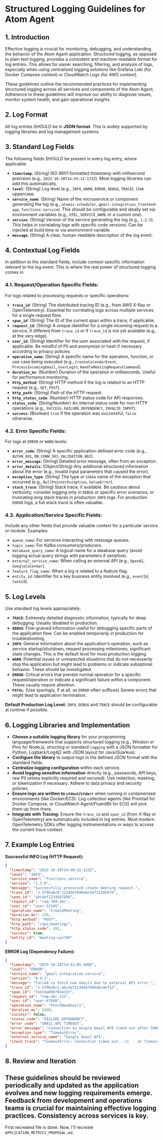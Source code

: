 # Structured Logging Guidelines for Atom Agent

## 1. Introduction

Effective logging is crucial for monitoring, debugging, and understanding the behavior of the Atom Agent application. Structured logging, as opposed to plain text logging, provides a consistent and machine-readable format for log entries. This allows for easier searching, filtering, and analysis of logs, especially when using centralized logging solutions like Grafana Loki (for Docker Compose context) or CloudWatch Logs (for AWS context).

These guidelines outline the recommended practices for implementing structured logging across all services and components of the Atom Agent. Adherence to these guidelines will improve our ability to diagnose issues, monitor system health, and gain operational insights.

## 2. Log Format

All log entries SHOULD be in **JSON format**. This is widely supported by logging libraries and log management systems.

## 3. Standard Log Fields

The following fields SHOULD be present in every log entry, where applicable:

*   **`timestamp`**: (String) ISO 8601 formatted timestamp with millisecond precision (e.g., `2023-10-28T14:35:12.123Z`). Most logging libraries can add this automatically.
*   **`level`**: (String) Log level (e.g., `INFO`, `WARN`, `ERROR`, `DEBUG`, `TRACE`). Use uppercase.
*   **`service_name`**: (String) Name of the microservice or component generating the log (e.g., `atomic-scheduler`, `gmail-integration`, `frontend-app`, `functions-service`). This should be configurable and ideally set via environment variables (e.g., `OTEL_SERVICE_NAME` or a custom one).
*   **`version`**: (String) Version of the service generating the log (e.g., `1.2.5`). This helps in correlating logs with specific code versions. Can be injected at build time or via environment variable.
*   **`message`**: (String) A clear, human-readable description of the log event.

## 4. Contextual Log Fields

In addition to the standard fields, include context-specific information relevant to the log event. This is where the real power of structured logging comes in.

### 4.1. Request/Operation Specific Fields:

For logs related to processing requests or specific operations:

*   **`trace_id`**: (String) The distributed tracing ID (e.g., from AWS X-Ray or OpenTelemetry). Essential for correlating logs across multiple services for a single request flow.
*   **`span_id`**: (String) The ID of the current span within a trace, if applicable.
*   **`request_id`**: (String) A unique identifier for a single incoming request to a service, if different from `trace_id` or if `trace_id` is not yet available (e.g., at the very edge).
*   **`user_id`**: (String) Identifier for the user associated with the request, if applicable. Be mindful of PII and anonymize or hash if necessary according to privacy policies.
*   **`operation_name`**: (String) A specific name for the operation, function, or use case being executed (e.g., `CreateCalendarEvent`, `ProcessIncomingEmail`, `UserLogin`, `HandleMeetingRequestCommand`).
*   **`duration_ms`**: (Number) Duration of the operation in milliseconds. Useful for performance monitoring.
*   **`http_method`**: (String) HTTP method if the log is related to an HTTP request (e.g., `GET`, `POST`).
*   **`http_path`**: (String) Path of the HTTP request.
*   **`http_status_code`**: (Number) HTTP status code for API responses.
*   **`status_code`**: (String/Number) An internal status code for non-HTTP operations (e.g., `SUCCESS`, `FAILURE_DEPENDENCY`, `INVALID_INPUT`).
*   **`success`**: (Boolean) `true` if the operation was successful, `false` otherwise.

### 4.2. Error Specific Fields:

For logs at `ERROR` or `WARN` levels:

*   **`error_code`**: (String) A specific application-defined error code (e.g., `AUTHN_001`, `DB_CONN_503`, `VALIDATION_002`).
*   **`error_message`**: (String) Detailed error message, often from an exception.
*   **`error_details`**: (Object/String) Any additional structured information about the error (e.g., invalid input parameters that caused the error).
*   **`exception_type`**: (String) The type or class name of the exception that occurred (e.g., `NullPointerException`, `ValueError`).
*   **`stack_trace`**: (String) Stack trace, if available. Be cautious about verbosity; consider logging only in `DEBUG` or specific error scenarios, or truncating long stack traces in production `INFO` logs. For production `ERROR` logs, a full stack trace is often valuable.

### 4.3. Application/Service Specific Fields:

Include any other fields that provide valuable context for a particular service or module. Examples:

*   `queue_name`: For services interacting with message queues.
*   `topic_name`: For Kafka consumers/producers.
*   `database_query_name`: A logical name for a database query (avoid logging actual query strings with parameters if sensitive).
*   `external_service_name`: When calling an external API (e.g., `OpenAI`, `GoogleCalendar`).
*   `feature_flag_name`: When a log is related to a feature flag.
*   `entity_id`: Identifier for a key business entity involved (e.g., `eventId`, `taskId`).

## 5. Log Levels

Use standard log levels appropriately:

*   **`TRACE`**: Extremely detailed diagnostic information, typically for deep debugging. Usually disabled in production.
*   **`DEBUG`**: Fine-grained information useful for debugging specific parts of the application flow. Can be enabled temporarily in production for troubleshooting.
*   **`INFO`**: General information about the application's operation, such as service startup/shutdown, request processing milestones, significant state changes. This is the default level for most production logging.
*   **`WARN`**: Potential issues or unexpected situations that do not necessarily stop the application but might lead to problems or indicate suboptimal behavior. These should be investigated.
*   **`ERROR`**: Critical errors that prevent normal operation for a specific request/operation or indicate a significant failure within a component. These usually require attention.
*   **`FATAL`**: (Use sparingly, if at all, as `ERROR` often suffices) Severe errors that might lead to application termination.

**Default Production Log Level:** `INFO`. `DEBUG` and `TRACE` should be configurable at runtime if possible.

## 6. Logging Libraries and Implementation

*   **Choose a suitable logging library** for your programming language/framework that supports structured logging (e.g., Winston or Pino for Node.js, structlog or standard `logging` with a JSON formatter for Python, Logback/Log4j2 with JSON layout for Java/Quarkus).
*   **Configure the library** to output logs in the defined JSON format with the standard fields.
*   **Centralize logging configuration** within each service.
*   **Avoid logging sensitive information** directly (e.g., passwords, API keys, raw PII unless explicitly required and secured). Use redaction, masking, or tokenization if necessary. Adhere to data privacy and security policies.
*   **Ensure logs are written to `stdout`/`stderr`** when running in containerized environments (like Docker/ECS). Log collection agents (like Promtail for Docker Compose, or CloudWatch Agent/FluentBit for ECS) will pick them up from there.
*   **Integrate with Tracing:** Ensure the `trace_id` and `span_id` (from X-Ray or OpenTelemetry) are automatically included in log entries. Most modern OpenTelemetry SDKs offer logging instrumentations or ways to access the current trace context.

## 7. Example Log Entries

**Successful INFO Log (HTTP Request):**
```json
{
  "timestamp": "2023-10-28T14:40:15.123Z",
  "level": "INFO",
  "service_name": "functions-service",
  "version": "1.3.0",
  "message": "Successfully processed create meeting request.",
  "trace_id": "1-5f9babc0-1234567890abcdef12345678",
  "span_id": "abcdef1234567890",
  "request_id": "req-789-abc",
  "user_id": "user-12345",
  "operation_name": "CreateMeeting",
  "duration_ms": 250,
  "http_method": "POST",
  "http_path": "/api/meetings",
  "http_status_code": 201,
  "success": true,
  "entity_id": "meeting-xyz789"
}
```

**ERROR Log (Dependency Failure):**
```json
{
  "timestamp": "2023-10-28T14:42:05.489Z",
  "level": "ERROR",
  "service_name": "gmail-integration-service",
  "version": "0.9.1",
  "message": "Failed to fetch new emails due to external API error.",
  "trace_id": "1-5f9babc1-abcdef1234567890abcdef12",
  "span_id": "fedcba0987654321",
  "request_id": "req-abc-123",
  "user_id": "user-67890",
  "operation_name": "FetchNewEmails",
  "duration_ms": 5500,
  "success": false,
  "status_code": "FAILURE_DEPENDENCY",
  "error_code": "GMAIL_API_TIMEOUT",
  "error_message": "Connection to Google Gmail API timed out after 5000ms",
  "exception_type": "TimeoutError",
  "external_service_name": "Google Gmail API",
  "stack_trace": "TimeoutError: Connection timed out...\n    at Timeout._onTimeout (/app/node_modules/google-auth-library/build/src/transporters.js:154:21)\n    ..."
}
```

## 8. Review and Iteration

These guidelines should be reviewed periodically and updated as the application evolves and new logging requirements emerge. Feedback from development and operations teams is crucial for maintaining effective logging practices. Consistency across services is key.
---
First recreated file is done. Now, I'll recreate `APPLICATION_METRICS_PROPOSAL.md`.
